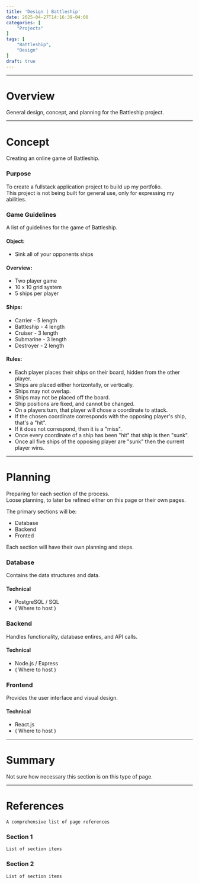 ```yaml
---
title: 'Design | Battleship'
date: 2025-04-27T14:16:39-04:00
categories: [
    "Projects"
]
tags: [
    "Battleship",
    "Design"
]
draft: true
---
```


---

# Overview
General design, concept, and planning for the Battleship project.

---

# Concept
Creating an online game of Battleship.

### Purpose
To create a fullstack application project to build up my portfolio.\
This project is not being built for general use, only for expressing my abilities.

### Game Guidelines
A list of guidelines for the game of Battleship.

#### Object:
- Sink all of your opponents ships

#### Overview:
- Two player game
- 10 x 10 grid system
- 5 ships per player

#### Ships:
- Carrier - 5 length
- Battleship - 4 length
- Cruiser - 3 length
- Submarine - 3 length
- Destroyer - 2 length

#### Rules:
- Each player places their ships on their board, hidden from the other player.
- Ships are placed either horizontally, or vertically.
- Ships may not overlap.
- Ships may not be placed off the board.
- Ship positions are fixed, and cannot be changed.
- On a players turn, that player will chose a coordinate to attack.
- If the chosen coordinate corresponds with the opposing player's ship, that's a "hit".
- If it does not correspond, then it is a "miss".
- Once every coordinate of a ship has been "hit" that ship is then "sunk".
- Once all five ships of the opposing player are "sunk" then the current player wins.

---

# Planning
Preparing for each section of the process.\
Loose planning, to later be refined either on this page or their own pages.

The primary sections will be:
- Database
- Backend
- Fronted

Each section will have their own planning and steps.

### Database
Contains the data structures and data.

#### Technical
- PostgreSQL / SQL
- ( Where to host )

### Backend
Handles functionality, database entires, and API calls.

#### Technical
- Node.js / Express
- ( Where to host )

### Frontend
Provides the user interface and visual design.

#### Technical
- React.js
- ( Where to host )

---

# Summary
Not sure how necessary this section is on this type of page.

---

# References
`A comprehensive list of page references`

### Section 1
`List of section items`

### Section 2
`List of section items`
